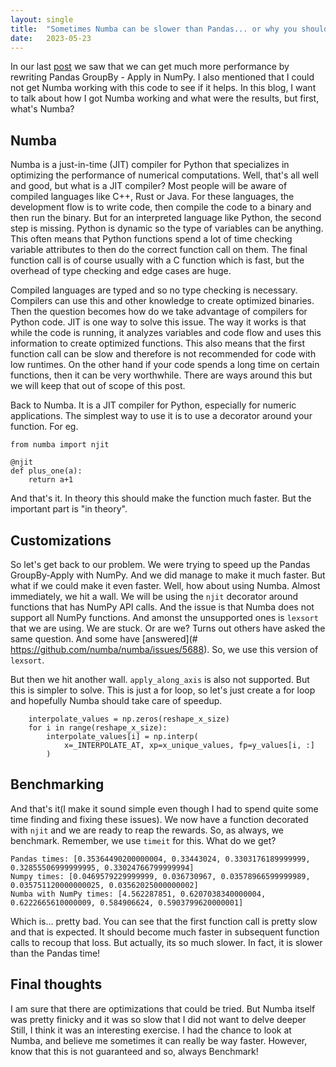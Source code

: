 ```yaml
---
layout: single
title:  "Sometimes Numba can be slower than Pandas... or why you should always benchmark"
date:   2023-05-23
---
```


In our last [post](../blog_pandas_groupby_with_numpy/) we saw that we can get much
more performance by rewriting Pandas GroupBy - Apply in NumPy. 
I also mentioned that I could not get Numba working with this code to see if it helps. 
In this blog, I want to talk about how I got Numba working and what were the results, 
but first, what's Numba?

## Numba

Numba is a just-in-time (JIT) compiler for Python 
that specializes in optimizing the performance of numerical computations. 
Well, that's all well and good, but what is a JIT compiler?
Most people will be aware of compiled languages like C++, Rust or Java.
For these languages, the development flow is to write code, 
then compile the code to a binary and then run the binary. 
But for an interpreted language like Python, the second step is missing. 
Python is dynamic so the type of variables can be anything. 
This often means that Python functions spend a lot of time
checking variable attributes to then do the correct function call on them.
The final function call is of course usually with a C function which is fast, 
but the overhead of type checking and edge cases are huge.

Compiled languages are typed and so no type checking is necessary. 
Compilers can use this and other knowledge to create optimized binaries.
Then the question becomes how do we take advantage of compilers for Python code. 
JIT is one way to solve this issue. 
The way it works is that while the code is running, it analyzes variables
and code flow and uses this information to create optimized functions.
This also means that the first function call can be slow and therefore
is not recommended for code with low runtimes. On the other hand if your code
spends a long time on certain functions, then it can be very worthwhile.
There are ways around this but we will keep that out of scope of this post. 

Back to Numba. It is a JIT compiler for Python, especially for numeric applications. 
The simplest way to use it is to use a decorator around your function. For eg.

```
from numba import njit

@njit
def plus_one(a):
    return a+1
```

And that's it. In theory this should make the function much faster. 
But the important part is "in theory".

## Customizations

So let's get back to our problem. We were trying to speed up
the Pandas GroupBy-Apply with NumPy. And we did manage to make it much faster.
But what if we could make it even faster. Well, how about using Numba.
Almost immediately, we hit a wall. We will be using the `njit` decorator
around functions that has NumPy API calls. And the issue is that Numba
does not support all NumPy functions. And amonst the unsupported ones
is `lexsort` that we are using. We are stuck. Or are we?
Turns out others have asked the same question. And some have [answered](# https://github.com/numba/numba/issues/5688). 
So, we use this version of `lexsort`. 

But then we hit another wall. `apply_along_axis` is also not supported. 
But this is simpler to solve. 
This is just a for loop, so let's just create a for loop and hopefully Numba should take care of speedup.

```
    interpolate_values = np.zeros(reshape_x_size)
    for i in range(reshape_x_size):
        interpolate_values[i] = np.interp(
            x=_INTERPOLATE_AT, xp=x_unique_values, fp=y_values[i, :]
        )
```

## Benchmarking

And that's it(I make it sound simple even though I had to spend quite some time finding and fixing these issues).
We now have a function decorated with `njit` and we are ready to reap the rewards. 
So, as always, we benchmark. Remember, we use `timeit` for this. What do we get?

```
Pandas times: [0.35364490200000004, 0.33443024, 0.3303176189999999, 0.32855506999999995, 0.33024766799999994]
Numpy times: [0.0469579229999999, 0.036730967, 0.03578966599999989, 0.035751120000000025, 0.03562025000000002]
Numba with NumPy times: [4.562287851, 0.6207038340000004, 0.6222665610000009, 0.584906624, 0.5903799620000001]
```

Which is... pretty bad. You can see that the first function call is pretty slow
and that is expected. It should become much faster in subsequent function calls to recoup that loss.
But actually, its so much slower. 
In fact, it is slower than the Pandas time!


## Final thoughts

I am sure that there are optimizations that could be tried.
But Numba itself was pretty finicky and it was so slow that I did not want to delve deeper
Still, I think it was an interesting exercise. 
I had the chance to look at Numba, and believe me sometimes it can really be way faster.
However, know that this is not guaranteed and so, always Benchmark!

  

